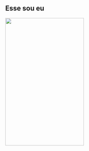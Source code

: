 ## Esse sou eu

<img width="70%" height="400" align="center" src="https://github-readme-stats.vercel.app/api?username=Miguel-Andrade-Cruz&show_icons=true&theme=radical">
 

